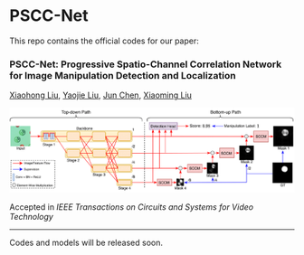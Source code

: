 # PSCC-Net
This repo contains the official codes for our paper:

### PSCC-Net: Progressive Spatio-Channel Correlation Network for Image Manipulation Detection and Localization
[Xiaohong Liu](https://jhc.sjtu.edu.cn/~xiaohongliu/), [Yaojie Liu](https://yaojieliu.github.io/), [Jun Chen](http://www.ece.mcmaster.ca/~junchen/), [Xiaoming Liu](https://www.cse.msu.edu/~liuxm/index2.html)

![plot](./architecture.png)

Accepted in _IEEE Transactions on Circuits and Systems for Video Technology_
___

Codes and models will be released soon.


